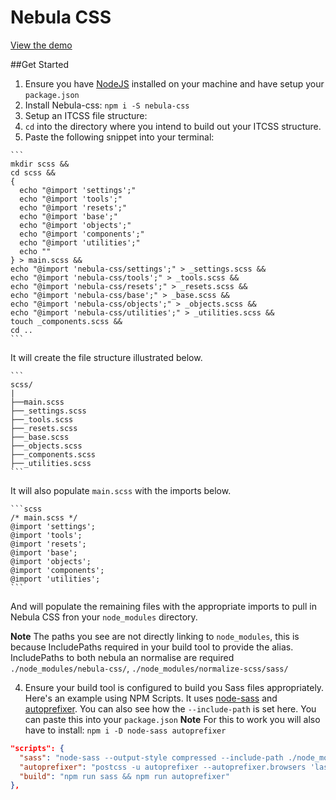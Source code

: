 # Nebula CSS


[View the demo](http://rbrtsmith.com/nebula-css/demo/)


##Get Started
1. Ensure you have [NodeJS](https://nodejs.org/en/) installed on your machine and have setup your `package.json`
2. Install Nebula-css: `npm i -S nebula-css`
3. Setup an ITCSS file structure:
  1. `cd` into the directory where you intend to build out your ITCSS structure.
  2. Paste the following snippet into your terminal:

    ```
    mkdir scss &&
    cd scss &&
    {
      echo "@import 'settings';"
      echo "@import 'tools';"
      echo "@import 'resets';"
      echo "@import 'base';"
      echo "@import 'objects';"
      echo "@import 'components';"
      echo "@import 'utilities';"
      echo ""
    } > main.scss &&
    echo "@import 'nebula-css/settings';" > _settings.scss &&
    echo "@import 'nebula-css/tools';" > _tools.scss &&
    echo "@import 'nebula-css/resets';" > _resets.scss &&
    echo "@import 'nebula-css/base';" > _base.scss &&
    echo "@import 'nebula-css/objects';" > _objects.scss &&
    echo "@import 'nebula-css/utilities';" > _utilities.scss &&
    touch _components.scss &&
    cd ..
    ```
  It will create the file structure illustrated below.

    ```
    scss/
    |
    ├──main.scss
    ├──_settings.scss
    ├──_tools.scss
    ├──_resets.scss
    ├──_base.scss
    ├──_objects.scss
    ├──_components.scss
    ├──_utilities.scss
    ```
  It will also populate `main.scss` with the imports below.

    ```scss
    /* main.scss */
    @import 'settings';
    @import 'tools';
    @import 'resets';
    @import 'base';
    @import 'objects';
    @import 'components';
    @import 'utilities';
    ```
  And will populate the remaining files with the appropriate imports to pull in Nebula CSS fron your `node_modules` directory.

  **Note** The paths you see are not directly linking to `node_modules`, this is because IncludePaths required in your build tool to provide the alias.  IncludePaths to both nebula an normalise are required `./node_modules/nebula-css/`, `./node_modules/normalize-scss/sass/`

4. Ensure your build tool is configured to build you Sass files appropriately.  Here's an example using NPM Scripts.  It uses [node-sass](https://github.com/sass/node-sass) and [autoprefixer](https://github.com/postcss/autoprefixer).  You can also see how the `--include-path` is set here.  You can paste this into your `package.json`
**Note** For this to work you will also have to install: `npm i -D node-sass autoprefixer`
```json
"scripts": {
  "sass": "node-sass --output-style compressed --include-path ./node_modules/nebula-css/ --include-path ./node_modules/normalize-scss/sass/ -o dist src/scss/main.scss",
  "autoprefixer": "postcss -u autoprefixer --autoprefixer.browsers 'last 2 versions' 'ie 9-11' -r dist/main.css",
  "build": "npm run sass && npm run autoprefixer"
},
```
